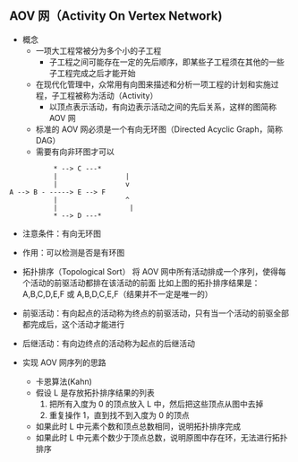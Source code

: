 
## AOV 网（Activity On Vertex Network)

* 概念
   - 一项大工程常被分为多个小的子工程
      - 子工程之间可能存在一定的先后顺序，即某些子工程须在其他的一些子工程完成之后才能开始
   - 在现代化管理中，众常用有向图来描述和分析一项工程的计划和实施过程，子工程被称为活动（Activity）
      - 以顶点表示活动，有向边表示活动之间的先后关系，这样的图简称 AOV 网
   - 标准的 AOV 网必须是一个有向无环图（Directed Acyclic Graph，简称 DAG）
   - 需要有向非环图才可以
```
           * --> C ---*
           |                 |
           |                 v
A --> B - -----> E --> F
           |                 ^
           |                  |
           * --> D ---*
```
* 注意条件：有向无环图
* 作用：可以检测是否是有环图

* 拓扑排序（Topological Sort）
   将 AOV 网中所有活动排成一个序列，使得每个活动的前驱活动都排在该活动的前面
   比如上图的拓扑排序结果是：A,B,C,D,E,F 或 A,B,D,C,E,F（结果并不一定是唯一的）

* 前驱活动：有向起点的活动称为终点的前驱活动，只有当一个活动的前驱全部都完成后，这个活动才能进行
* 后继活动：有向边终点的活动称为起点的后继活动

* 实现 AOV 网序列的思路
   - 卡恩算法(Kahn)
   - 假设 L 是存放拓扑排序结果的列表
      1. 把所有入度为 0 的顶点放入 L 中，然后把这些顶点从图中去掉
      2. 重复操作 1，直到找不到入度为 0 的顶点
   - 如果此时 L 中元素个数和顶点总数相同，说明拓扑排序完成
   - 如果此时 L 中元素个数少于顶点总数，说明原图中存在环，无法进行拓扑排序

